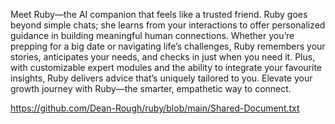 Meet Ruby—the AI companion that feels like a trusted friend. Ruby goes beyond simple chats; she learns from your interactions to offer personalized guidance in building meaningful human connections. Whether you’re prepping for a big date or navigating life’s challenges, Ruby remembers your stories, anticipates your needs, and checks in just when you need it. Plus, with customizable expert modules and the ability to integrate your favourite insights, Ruby delivers advice that’s uniquely tailored to you. Elevate your growth journey with Ruby—the smarter, empathetic way to connect.

https://github.com/Dean-Rough/ruby/blob/main/Shared-Document.txt
